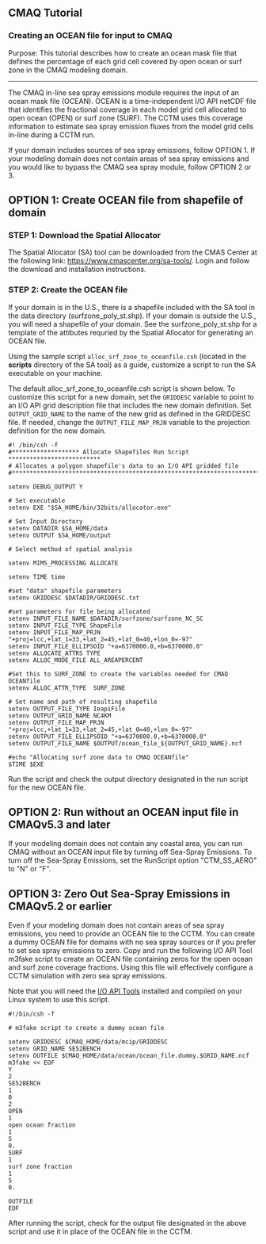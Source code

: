 ## CMAQ Tutorial ##
### Creating an OCEAN file for input to CMAQ ###
Purpose: This tutorial describes how to create an ocean mask file that defines the percentage of each grid cell covered by open ocean or surf zone in the CMAQ modeling domain.


------------

The CMAQ in-line sea spray emissions module requires the input of an ocean mask file (OCEAN). OCEAN is a time-independent I/O API netCDF file that identifies the fractional coverage in each model grid cell allocated to open ocean (OPEN) or surf zone (SURF). The CCTM uses this coverage information to estimate sea spray emission fluxes from the model grid cells in-line during a CCTM run.

If your domain includes sources of sea spray emissions, follow OPTION 1. If your modeling domain does not contain areas of sea spray emissions and you would like to bypass the CMAQ sea spray module, follow OPTION 2 or 3.  

## OPTION 1: Create OCEAN file from shapefile of domain

### STEP 1: Download the Spatial Allocator</strong>

The Spatial Allocator (SA) tool can be downloaded from the CMAS Center at the following link: https://www.cmascenter.org/sa-tools/. Login and follow the download and installation instructions.

### STEP 2: Create the OCEAN file

If your domain is in the U.S., there is a shapefile included with the SA tool in the data directory (surfzone_poly_st.shp). If your domain is outside the U.S., you will need a shapefile of your domain. See the surfzone_poly_st.shp for a template of the attibutes requried by the Spatial Allocator for generating an OCEAN file.

Using the sample script `alloc_srf_zone_to_oceanfile.csh` (located in the **scripts** directory of the SA tool) as a guide, customize a script to run the SA executable on your machine.

The default alloc_srf_zone_to_oceanfile.csh script is shown below. To customize this script for a new domain, set the `GRIDDESC` variable to point to an I/O API grid description file that includes the new domain definition. Set `OUTPUT_GRID_NAME` to the name of the new grid as defined in the GRIDDESC file. If needed, change the `OUTPUT_FILE_MAP_PRJN` variable to the projection definition for the new domain.

```
#! /bin/csh -f
#******************* Allocate Shapefiles Run Script **************************
# Allocates a polygon shapefile's data to an I/O API gridded file
#*****************************************************************************

setenv DEBUG_OUTPUT Y

# Set executable
setenv EXE "$SA_HOME/bin/32bits/allocator.exe"

# Set Input Directory
setenv DATADIR $SA_HOME/data
setenv OUTPUT $SA_HOME/output

# Select method of spatial analysis

setenv MIMS_PROCESSING ALLOCATE

setenv TIME time

#set "data" shapefile parameters
setenv GRIDDESC $DATADIR/GRIDDESC.txt

#set parameters for file being allocated
setenv INPUT_FILE_NAME $DATADIR/surfzone/surfzone_NC_SC
setenv INPUT_FILE_TYPE ShapeFile
setenv INPUT_FILE_MAP_PRJN "+proj=lcc,+lat_1=33,+lat_2=45,+lat_0=40,+lon_0=-97"
setenv INPUT_FILE_ELLIPSOID "+a=6370000.0,+b=6370000.0"
setenv ALLOCATE_ATTRS TYPE
setenv ALLOC_MODE_FILE ALL_AREAPERCENT

#Set this to SURF_ZONE to create the variables needed for CMAQ OCEANfile
setenv ALLOC_ATTR_TYPE  SURF_ZONE

# Set name and path of resulting shapefile
setenv OUTPUT_FILE_TYPE IoapiFile
setenv OUTPUT_GRID_NAME NC4KM
setenv OUTPUT_FILE_MAP_PRJN "+proj=lcc,+lat_1=33,+lat_2=45,+lat_0=40,+lon_0=-97"
setenv OUTPUT_FILE_ELLIPSOID "+a=6370000.0,+b=6370000.0"
setenv OUTPUT_FILE_NAME $OUTPUT/ocean_file_${OUTPUT_GRID_NAME}.ncf

#echo "Allocating surf zone data to CMAQ OCEANfile"
$TIME $EXE
```

Run the script and check the output directory designated in the run script for the new OCEAN file.

## OPTION 2: Run without an OCEAN input file in CMAQv5.3 and later
If your modeling domain does not contain any coastal area, you can run CMAQ without an OCEAN input file by turning off Sea-Spray Emissions. To turn off the Sea-Spray Emissions, set the RunScript option "CTM_SS_AERO" to "N" or "F".

## OPTION 3: Zero Out Sea-Spray Emissions in CMAQv5.2 or earlier

Even if your modeling domain does not contain areas of sea spray emissions, you need to provide an OCEAN file to the CCTM. You can create a dummy OCEAN file for domains with no sea spray sources or if you prefer to set sea spray emissions to zero. Copy and run the following I/O API Tool m3fake script to create an OCEAN file containing zeros for the open ocean and surf zone coverage fractions. Using this file will effectively configure a CCTM simulation with zero sea spray emissions.  

Note that you will need the [I/O API Tools](www.cmascenter.org/ioapi) installed and compiled on your Linux system to use this script.

```
#!/bin/csh -f

# m3fake script to create a dummy ocean file

setenv GRIDDESC $CMAQ_HOME/data/mcip/GRIDDESC
setenv GRID_NAME SE52BENCH
setenv OUTFILE $CMAQ_HOME/data/ocean/ocean_file.dummy.$GRID_NAME.ncf
m3fake << EOF
Y
2
SE52BENCH
1
0
2
OPEN
1
open ocean fraction 
1
5
0.
SURF
1
surf zone fraction
1
5
0.

OUTFILE
EOF
```

After running the script, check for the output file designated in the above script and use it in place of the OCEAN file in the CCTM.
